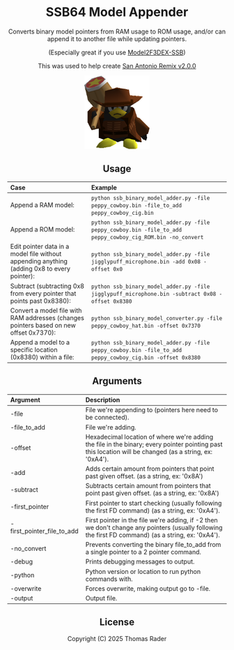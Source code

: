 <div align="center">
    
# SSB64 Model Appender
Converts binary model pointers from RAM usage to ROM usage, and/or can append it to another file while updating pointers. <br>

(Especially great if you use [Model2F3DEX-SSB](http://n64vault.com/ssb-tools:model2f3dex-ssb))

This was used to help create [San Antonio Remix v2.0.0](https://github.com/OhThomas/smashremix/releases/tag/Latest)

<a href="https://github.com/OhThomas/smashremix/releases/tag/Latest">
    <img src="dddcowboy.png" alt="Cowboy DDD" style="width:150px; height:auto;">
</a>

## Usage
| Case | Example |
| :------- | :------- |
| Append a RAM model: | `python ssb_binary_model_adder.py -file peppy_cowboy.bin -file_to_add peppy_cowboy_cig.bin`|
| Append a ROM model: | `python ssb_binary_model_adder.py -file peppy_cowboy.bin -file_to_add peppy_cowboy_cig_ROM.bin -no_convert`|
| Edit pointer data in a model file without appending anything (adding 0x8 to every pointer): | `python ssb_binary_model_adder.py -file jigglypuff_microphone.bin -add 0x08 -offset 0x0`|
| Subtract (subtracting 0x8 from every pointer that points past 0x8380): | `python ssb_binary_model_adder.py -file jigglypuff_microphone.bin -subtract 0x08 -offset 0x8380`|
|Convert a model file with RAM addresses (changes pointers based on new offset 0x7370): | `python ssb_binary_model_converter.py -file peppy_cowboy_hat.bin -offset 0x7370`|
| Append a model to a specific location (0x8380) within a file: | `python ssb_binary_model_adder.py -file peppy_cowboy.bin -file_to_add peppy_cowboy_cig.bin -offset 0x8380`|

## Arguments
| Argument | Description |
| :------- | :------- |
| -file | File we're appending to (pointers here need to be connected).|
| -file_to_add | File we're adding.|
| -offset | Hexadecimal location of where we're adding the file in the binary; every pointer pointing past this location will be changed (as a string, ex: '0xA4').|
| -add | Adds certain amount from pointers that point past given offset. (as a string, ex: '0x8A')|
| -subtract | Subtracts certain amount from pointers that point past given offset. (as a string, ex: '0x8A')|
| -first_pointer | First pointer to start checking (usually following the first FD command) (as a string, ex: '0xA4').|
| -first_pointer_file_to_add | First pointer in the file we're adding, if -2 then we don't change any pointers (usually following the first FD command) (as a string, ex: '0xA4').|
| -no_convert | Prevents converting the binary file_to_add from a single pointer to a 2 pointer command.|
| -debug | Prints debugging messages to output.|
| -python | Python version or location to run python commands with.|
| -overwrite | Forces overwrite, making output go to -file.|
| -output | Output file.|

## License
Copyright (C) 2025 Thomas Rader
</div>

